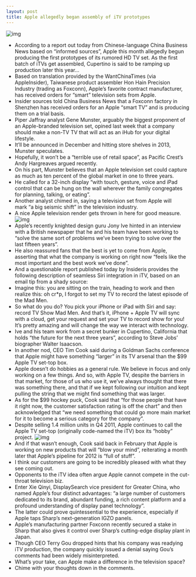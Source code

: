 ```yaml
---
layout: post
title: Apple allegedly began assembly of iTV prototypes
---
```

![img](http://media.idownloadblog.com/wp-content/uploads/2012/05/iTV-on-wall-mockup.jpeg)
* According to a report out today from Chinese-language China Business News based on “informed sources”, Apple this month allegedly begun producing the first prototypes of its rumored HD TV set. As the first batch of iTVs get assembled, Cupertino is said to be ramping up production later this year…
* Based on translation provided by the WantChinaTimes (via AppleInsider), Taiwanese product assembler Hon Hain Precision Industry (trading as Foxconn), Apple’s favorite contract manufacturer, has received orders for “smart” television sets from Apple.
* Insider sources told China Business News that a Foxconn factory in Shenzhen has received orders for an Apple “smart TV” and is producing them on a trial basis.
* Piper Jaffray analyst Gene Munster, arguably the biggest proponent of an Apple-branded television set, opined last week that a company should make a non-TV TV that will act as an iHub for your digital lifestyle.
* It’ll be announced in December and hitting store shelves in 2013, Munster speculates.
* Hopefully, it won’t be a “terrible use of retail space”, as Pacific Crest’s Andy Hargreaves argued recently.
* On his part, Munster believes that an Apple television set could capture as much as ten percent of the global market in one to three years.
* He called for a 32-inch display “with touch, gesture, voice and iPad control that can be hung on the wall wherever the family congregates for planning, talking, or eating”.
* Another analyst chimed in, saying a television set from Apple will mark “a big seismic shift” in the television industry.
* A nice Apple television render gets thrown in here for good measure.
![img](http://media.idownloadblog.com/wp-content/uploads/2012/01/itv.jpg)
* Apple’s recently knighted design guru Jony Ive hinted in an interview with a British newspaper that he and his team have been working to “solve the same sort of problems we’ve been trying to solve over the last fifteen years”.
* He also reassured fans that the best is yet to come from Apple, asserting that what the company is working on right now “feels like the most important and the best work we’ve done”.
* And a questionable report published today by Insideris provides the following description of seamless Siri integration in iTV, based on an email tip from a shady source:
* Imagine this: you are sitting on the train, heading to work and then realize this: oh cr*p, I forgot to set my TV to record the latest episode of the Mad Men.
* So what do you do? You pick your iPhone or iPad with Siri and say: record TV Show Mad Men. And that’s it, iPhone + Apple TV will sync with a cloud, get your request and set your TV to record show for you! It’s pretty amazing and will change the way we interact with technology.
* Ive and his team work from a secret bunker in Cupertino, California that holds “the future for the next three years”, according to Steve Jobs’ biographer Walter Isaacson.
* In another nod, CEO Tim Cook said during a Goldman Sachs conference that Apple might have something “larger” in its TV arsenal than the $99 Apple TV set-top box.
* Apple doesn’t do hobbies as a general rule. We believe in focus and only working on a few things. And so, with Apple TV, despite the barriers in that market, for those of us who use it, we’ve always thought that there was something there, and that if we kept following our intuition and kept pulling the string that we might find something that was larger.
* As for the $99 hockey puck, Cook said that “for those people that have it right now, the customer satisfaction rating is off the chart” and then acknowledged that “we need something that could go more main market for it to become a serious category for the company”.
* Despite selling 1.4 million units in Q4 2011, Apple continues to call the Apple TV set-top (originally code-named the iTV) box its “hobby” project.
![img](http://media.idownloadblog.com/wp-content/uploads/2011/12/apple-tv-2.jpg)
* And if that wasn’t enough, Cook said back in February that Apple is working on new products that will “blow your mind”, reiterating a month later that Apple’s pipeline for 2012 is “full of stuff”.
* I think our customers are going to be incredibly pleased with what they see coming out.
* Opponents to the iTV idea often argue Apple cannot compete in the cut-throat television biz.
* Enter Xie Qinyi, DisplaySearch vice president for Greater China, who named Apple’s four distinct advantages: “a large number of customers dedicated to its brand, abundant funding, a rich content platform and a profound understanding of display panel technology”.
* The latter could prove quintessential to the experience, especially if Apple taps Sharp’s next-generation IGZO panels.
* Apple’s manufacturing partner Foxconn recently secured a stake in Sharp that also gives it control over Sharp’s cutting-edge display plant in Japan.
* Though CEO Terry Gou dropped hints that his company was readying iTV production, the company quickly issued a denial saying Gou’s comments had been widely misinterpreted.
* What’s your take, can Apple make a difference in the television space?
* Chime with your thoughts down in the comments.

